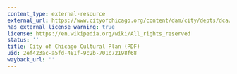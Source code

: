```yaml
---
content_type: external-resource
external_url: https://www.cityofchicago.org/content/dam/city/depts/dca/Cultural%20Plan/ChicagoCulturalPlan2012.pdf
has_external_license_warning: true
license: https://en.wikipedia.org/wiki/All_rights_reserved
status: ''
title: City of Chicago Cultural Plan (PDF)
uid: 2ef423ac-a5fd-481f-9c2b-701c72198f68
wayback_url: ''
---
```

